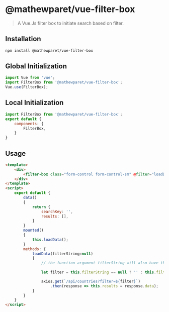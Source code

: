 # @mathewparet/vue-filter-box

> A Vue.Js filter box to initiate search based on filter.

## Installation

``` bash
npm install @mathewparet/vue-filter-box
```

## Global Initialization

``` js
import Vue from 'vue';
import FilterBox from '@mathewparet/vue-filter-box';
Vue.use(FilterBox);
```

## Local Initialization

``` js
import FilterBox from '@mathewparet/vue-filter-box';
export default {
    components: {
        FilterBox,
    }
}
```

## Usage

``` html
<template>
    <div>
        <filter-box class="form-control form-control-sm" @filter="loadData" v-model="searchKey"></filter-box>
    </div>
</template>
<script>
    export default {
        data()
        {
            return {
                searchKey: '', 
                results: [],
            }
        }
        mounted()
        {
            this.loadData();
        }
        methods: {
            loadData(filterString=null)
            {
                // the function argument filterString will also have the filter string. You can use wither that or the v-model.
                
                let filter = this.filterString == null ? '' : this.filterString;

                axios.get(`/api/countries?filter=${filter}`)
                    .then(response => this.results = response.data);
            }
        }
    }
</script>
```

